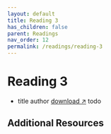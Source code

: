 ```yaml
---
layout: default
title: Reading 3
has_children: false
parent: Readings
nav_order: 12
permalink: /readings/reading-3
---
```


# Reading 3

- title author <a href="#" target="_blank" rel="noopener">download &#x2197;</a>
todo

## Additional Resources
